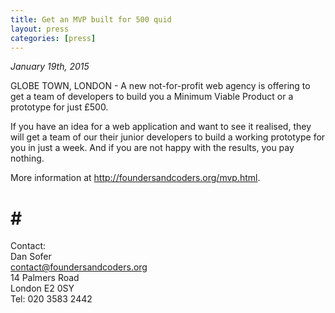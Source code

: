 ```yaml
---
title: Get an MVP built for 500 quid
layout: press
categories: [press]
---
```


*January 19th, 2015*

GLOBE TOWN, LONDON - A new not-for-profit web agency is offering to get a team of developers to build you a Minimum Viable Product or a prototype for just £500.

If you have an idea for a web application and want to see it realised, they will get a team of our their junior developers to build a working prototype for you in just a week. And if you are not happy with the results, you pay nothing.  

More information at <a href="/apply.html">http://foundersandcoders.org/mvp.html</a>.

 # # #

Contact:    
Dan Sofer    
<a href="mailto:contact@foundersandcoders.org">contact@foundersandcoders.org</a>    
14 Palmers Road    
London E2 0SY    
Tel: 020 3583 2442


